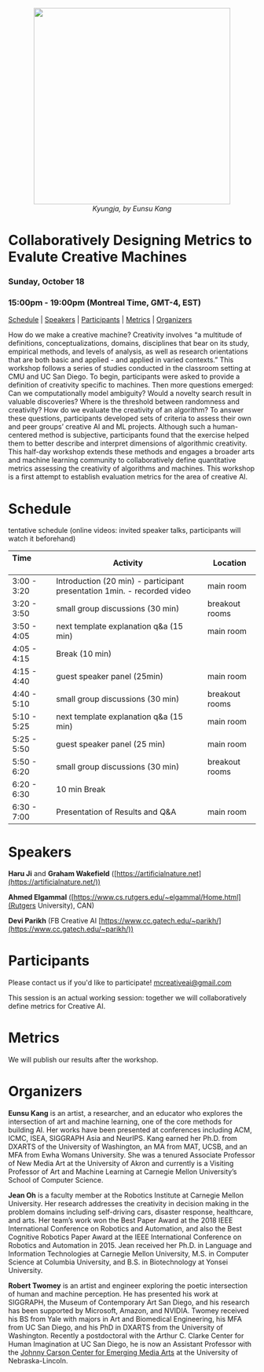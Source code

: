 <p align="center">
<img width="400" height="400" src="https://mcreativeai.github.io/kyungja_400.jpg">
<br>
<em>Kyungja, by Eunsu Kang</em>
</p>

# Collaboratively Designing Metrics to Evalute Creative Machines

### Sunday, October 18

### 15:00pm - 19:00pm (Montreal Time, GMT-4, EST)

[Schedule](#schedule) | [Speakers](#speakers) | [Participants](#participants) | [Metrics](#metrics) | [Organizers](#organizers)

How do we make a creative machine? Creativity involves “a multitude of definitions, conceptualizations, domains, disciplines that bear on its study, empirical methods, and levels of analysis, as well as research orientations that are both basic and applied - and applied in varied contexts.” This workshop follows a series of studies conducted in the classroom setting at CMU and UC San Diego. To begin, participants were asked to provide a definition of creativity specific to machines. Then more questions emerged: Can we computationally model ambiguity? Would a novelty search result in valuable discoveries? Where is the threshold between randomness and creativity? How do we evaluate the creativity of an algorithm? To answer these questions, participants developed sets of criteria to assess their own and peer groups’ creative AI and ML projects. Although such a human-centered method is subjective, participants found that the exercise helped them to better describe and interpret dimensions of algorithmic creativity. This half-day workshop extends these methods and engages a broader arts and machine learning community to collaboratively define quantitative metrics assessing the creativity of algorithms and machines. This workshop is a first attempt to establish evaluation metrics for the area of creative AI.

# Schedule

tentative schedule 
(online videos: invited speaker talks, participants will watch it beforehand)

| Time &nbsp; &nbsp; &nbsp; &nbsp; &nbsp; &nbsp; &nbsp; &nbsp; &nbsp;| Activity | Location | 
| ---- | ---- | ---- |
| 3:00 - 3:20 | Introduction (20 min) - participant presentation 1min. - recorded video | main room | 
| 3:20 - 3:50 | small group discussions (30 min) | breakout rooms |
| 3:50 - 4:05 | next template explanation q&a (15 min) | main room |
| 4:05 - 4:15 | Break (10 min) | |
| 4:15 - 4:40 | guest speaker panel (25min) | main room |
| 4:40 - 5:10 | small group discussions (30 min) | breakout rooms |
| 5:10 - 5:25 | next template explanation q&a (15 min) | main room |
| 5:25 - 5:50 | guest speaker panel (25 min) | main room |
| 5:50 - 6:20 | small group discussions (30 min) | breakout rooms |
| 6:20 - 6:30 | 10 min Break | ||
| 6:30 - 7:00 | Presentation of Results and Q&A | main room |


# Speakers

__Haru Ji__ and __Graham Wakefield__ ([https://artificialnature.net](https://artificialnature.net/))

__Ahmed Elgammal__ ([https://www.cs.rutgers.edu/~elgammal/Home.html](Rutgers University), CAN)

__Devi Parikh__ (FB Creative AI [https://www.cc.gatech.edu/~parikh/](https://www.cc.gatech.edu/~parikh/))

# Participants

Please contact us if you'd like to participate! [mcreativeai@gmail.com](mcreativeai@gmail.com)

This session is an actual working session: together we will collaboratively define metrics for Creative AI. 

# Metrics

We will publish our results after the workshop.

# Organizers

__Eunsu Kang__ is an artist, a researcher, and an educator who explores the intersection of art and machine learning, one of the core methods for building AI. Her works have been presented at conferences including ACM, ICMC, ISEA, SIGGRAPH Asia and NeurIPS. Kang earned her Ph.D. from DXARTS of the University of Washington, an MA from MAT, UCSB, and an MFA from Ewha Womans University. She was a tenured Associate Professor of New Media Art at the University of Akron and currently is a Visiting Professor of Art and Machine Learning at Carnegie Mellon University’s School of Computer Science. 

__Jean Oh__ is a faculty member at the Robotics Institute at Carnegie Mellon University. Her research addresses the creativity in decision making in the problem domains including self-driving cars, disaster response, healthcare, and arts. Her team’s work won the Best Paper Award at the 2018 IEEE International Conference on Robotics and Automation, and also the Best Cognitive Robotics Paper Award at the IEEE International Conference on Robotics and Automation in 2015.  Jean received her Ph.D. in Language and Information Technologies at Carnegie Mellon University, M.S. in Computer Science at Columbia University, and B.S. in Biotechnology at Yonsei University.

__Robert Twomey__ is an artist and engineer exploring the poetic intersection of human and machine perception. He has presented his work at SIGGRAPH, the Museum of Contemporary Art San Diego, and his research has been supported by Microsoft, Amazon, and NVIDIA. Twomey received his BS from Yale with majors in Art and Biomedical Engineering, his MFA from UC San Diego, and his PhD in DXARTS from the University of Washington. Recently a postdoctoral with the Arthur C. Clarke Center for Human Imagination at UC San Diego, he is now an Assistant Professor with the [Johnny Carson Center for Emerging Media Arts](carsoncenter.unl.edu) at the University of Nebraska-Lincoln.
